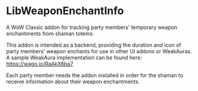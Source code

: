 # LibWeaponEnchantInfo

A WoW Classic addon for tracking party members' temporary weapon enchantments from shaman totems.

This addon is intended as a backend, providing the duration and icon of party members' weapon enchants for use in other UI addons or WeakAuras. A sample WeakAura implementation can be found here: https://wago.io/RaAkX6ba7

Each party member needs the addon installed in order for the shaman to receive information about their weapon enchantments.
